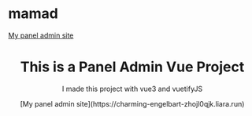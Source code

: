 # mamad
  [My panel admin site](https://charming-engelbart-zhojl0qjk.liara.run)

<div align="center">
  <h1>This is a Panel Admin Vue Project</h1>
  <p>I made this project with vue3 and vuetifyJS</p>
  [My panel admin site](https://charming-engelbart-zhojl0qjk.liara.run)
</div>
